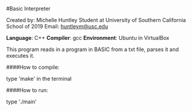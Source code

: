 #Basic Interpreter

Created by: Michelle Huntley
Student at University of Southern California
School of 2019
Email: huntleym@usc.edu

**Language**: C++
**Compiler**: gcc
**Environment**: Ubuntu in VirtualBox

This program reads in a program in BASIC from a txt file, parses it and executes it.

####How to compile:

type 'make' in the terminal


####How to run:

type './main'
